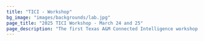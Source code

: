 ```yaml
---
title: "TICI - Workshop"
bg_image: "images/backgrounds/lab.jpg"
page_title: "2025 TICI Workshop - March 24 and 25"
page_description: "The first Texas A&M Connected Intelligence workshop took place on March 24th and March 25th. A few pictures from the workshop and the schedule can be seen here"
---
```


